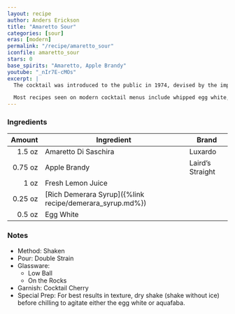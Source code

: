 ```yaml
---
layout: recipe
author: Anders Erickson
title: "Amaretto Sour"
categories: [sour]
eras: [modern]
permalink: "/recipe/amaretto_sour"
iconfile: amaretto_sour
stars: 0
base_spirits: "Amaretto, Apple Brandy"
youtube: "_nIr7E-cMOs"
excerpt: |
  The cocktail was introduced to the public in 1974, devised by the importer of Amaretto di Saronno as a simple mix of two parts amaretto liqueur to one part lemon juice. It became a popular cocktail in the 1980s; most bartenders at the time substituted commercial sour mix for the lemon juice. The drink was popular as a one-dimensional easy-drinking cocktail, flavored mostly by the base spirit used.<br/ ><br>

  Most recipes seen on modern cocktail menus include whipped egg white, bourbon, and lemon juice, to improve on its flavor. Imbibe attributes this change to bartender Jeffrey Morgenthaler, who published a new version of the drink in 2012 using cask-strength bourbon, rich simple syrup, and egg white.
---
```


### Ingredients

|  Amount | Ingredient                                               | Brand            |
| ------: | -------------------------------------------------------- | ---------------- |
|  1.5 oz | Amaretto Di Saschira                                     | Luxardo          |
| 0.75 oz | Apple Brandy                                             | Laird’s Straight |
|    1 oz | Fresh Lemon Juice                                        |                  |
| 0.25 oz | [Rich Demerara Syrup]({%link recipe/demerara_syrup.md%}) |                  |
|  0.5 oz | Egg White                                                |                  |

### Notes

- Method: Shaken
- Pour: Double Strain
- Glassware:
  - Low Ball
  - On the Rocks
- Garnish: Cocktail Cherry
- Special Prep: For best results in texture, dry shake (shake without ice) before chilling to agitate either the egg white or aquafaba.
